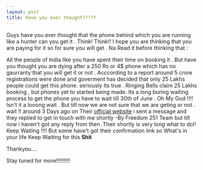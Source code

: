 ```yaml
---
layout: post
title: Have you ever thought?????
---
```


Guys have you ever thought that the phone behind which you are running like a hunter can you get it . 
Think! Think!! I hope you are thinking that  you are paying for it so for sure you will get .
Na Read it before thinking that :

All the people of India like you  have spent their time  on booking it . But have you thought you are 
dying after a 250 Rs or 4$ phone which has no gaurranty that you will get it or not . Acccording  to
a report around 5 crore registrations were done and goverment has decided that only 25 Lakhs people
could get this phone. seriously Its true . Ringing Bells claim 25 Lakhs booking , but phones yet to 
started being made. Its a long boring waiting process to get the phone you have to wait till 30th
of June .  Oh My God !!!! Isn't it a looong wait . But till now we are not sure that we are geting
or not . wait !! around 3 Days ago on Their [official website](www.freedom251.com) i sent a message
and they replied to get in touch with me shortly -By Freedom 251 Team but till now i haven't got 
any reply from then .Their shortly is very long what to do!!  Keep Waiting !!!! But some have't got
their confirmation link so What's in your life Keep Waiting for this **Shit**

Thankyou....

Stay tuned for more!!!!!!!!!
